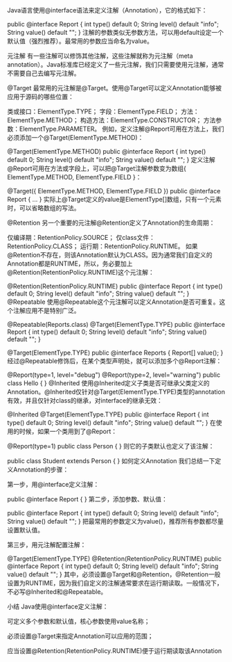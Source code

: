 Java语言使用@interface语法来定义注解（Annotation），它的格式如下：

public @interface Report {
    int type() default 0;
    String level() default "info";
    String value() default "";
}
注解的参数类似无参数方法，可以用default设定一个默认值（强烈推荐）。最常用的参数应当命名为value。

元注解
有一些注解可以修饰其他注解，这些注解就称为元注解（meta annotation）。Java标准库已经定义了一些元注解，我们只需要使用元注解，通常不需要自己去编写元注解。

@Target
最常用的元注解是@Target。使用@Target可以定义Annotation能够被应用于源码的哪些位置：

类或接口：ElementType.TYPE；
字段：ElementType.FIELD；
方法：ElementType.METHOD；
构造方法：ElementType.CONSTRUCTOR；
方法参数：ElementType.PARAMETER。
例如，定义注解@Report可用在方法上，我们必须添加一个@Target(ElementType.METHOD)：

@Target(ElementType.METHOD)
public @interface Report {
    int type() default 0;
    String level() default "info";
    String value() default "";
}
定义注解@Report可用在方法或字段上，可以把@Target注解参数变为数组{ ElementType.METHOD, ElementType.FIELD }：

@Target({
    ElementType.METHOD,
    ElementType.FIELD
})
public @interface Report {
    ...
}
实际上@Target定义的value是ElementType[]数组，只有一个元素时，可以省略数组的写法。

@Retention
另一个重要的元注解@Retention定义了Annotation的生命周期：

仅编译期：RetentionPolicy.SOURCE；
仅class文件：RetentionPolicy.CLASS；
运行期：RetentionPolicy.RUNTIME。
如果@Retention不存在，则该Annotation默认为CLASS。因为通常我们自定义的Annotation都是RUNTIME，所以，务必要加上@Retention(RetentionPolicy.RUNTIME)这个元注解：

@Retention(RetentionPolicy.RUNTIME)
public @interface Report {
    int type() default 0;
    String level() default "info";
    String value() default "";
}
@Repeatable
使用@Repeatable这个元注解可以定义Annotation是否可重复。这个注解应用不是特别广泛。

@Repeatable(Reports.class)
@Target(ElementType.TYPE)
public @interface Report {
    int type() default 0;
    String level() default "info";
    String value() default "";
}

@Target(ElementType.TYPE)
public @interface Reports {
    Report[] value();
}
经过@Repeatable修饰后，在某个类型声明处，就可以添加多个@Report注解：

@Report(type=1, level="debug")
@Report(type=2, level="warning")
public class Hello {
}
@Inherited
使用@Inherited定义子类是否可继承父类定义的Annotation。@Inherited仅针对@Target(ElementType.TYPE)类型的annotation有效，并且仅针对class的继承，对interface的继承无效：

@Inherited
@Target(ElementType.TYPE)
public @interface Report {
    int type() default 0;
    String level() default "info";
    String value() default "";
}
在使用的时候，如果一个类用到了@Report：

@Report(type=1)
public class Person {
}
则它的子类默认也定义了该注解：

public class Student extends Person {
}
如何定义Annotation
我们总结一下定义Annotation的步骤：

第一步，用@interface定义注解：

public @interface Report {
}
第二步，添加参数、默认值：

public @interface Report {
    int type() default 0;
    String level() default "info";
    String value() default "";
}
把最常用的参数定义为value()，推荐所有参数都尽量设置默认值。

第三步，用元注解配置注解：

@Target(ElementType.TYPE)
@Retention(RetentionPolicy.RUNTIME)
public @interface Report {
    int type() default 0;
    String level() default "info";
    String value() default "";
}
其中，必须设置@Target和@Retention，@Retention一般设置为RUNTIME，因为我们自定义的注解通常要求在运行期读取。一般情况下，不必写@Inherited和@Repeatable。

小结
Java使用@interface定义注解：

可定义多个参数和默认值，核心参数使用value名称；

必须设置@Target来指定Annotation可以应用的范围；

应当设置@Retention(RetentionPolicy.RUNTIME)便于运行期读取该Annotation